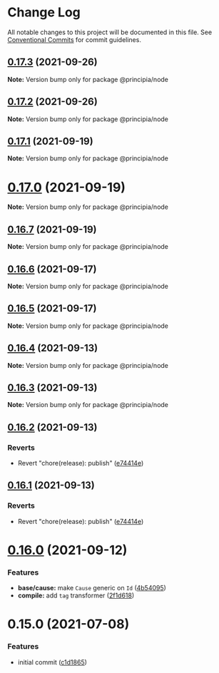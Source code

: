 # Change Log

All notable changes to this project will be documented in this file.
See [Conventional Commits](https://conventionalcommits.org) for commit guidelines.

## [0.17.3](https://github.com/0x706b/principia.ts/compare/@principia/node@0.17.2...@principia/node@0.17.3) (2021-09-26)

**Note:** Version bump only for package @principia/node





## [0.17.2](https://github.com/0x706b/principia.ts/compare/@principia/node@0.17.1...@principia/node@0.17.2) (2021-09-26)

**Note:** Version bump only for package @principia/node





## [0.17.1](https://github.com/0x706b/principia.ts/compare/@principia/node@0.17.0...@principia/node@0.17.1) (2021-09-19)

**Note:** Version bump only for package @principia/node





# [0.17.0](https://github.com/0x706b/principia.ts/compare/@principia/node@0.16.7...@principia/node@0.17.0) (2021-09-19)

**Note:** Version bump only for package @principia/node





## [0.16.7](https://github.com/0x706b/principia.ts/compare/@principia/node@0.16.6...@principia/node@0.16.7) (2021-09-19)

**Note:** Version bump only for package @principia/node





## [0.16.6](https://github.com/0x706b/principia.ts/compare/@principia/node@0.16.5...@principia/node@0.16.6) (2021-09-17)

**Note:** Version bump only for package @principia/node





## [0.16.5](https://github.com/0x706b/principia.ts/compare/@principia/node@0.16.4...@principia/node@0.16.5) (2021-09-17)

**Note:** Version bump only for package @principia/node





## [0.16.4](https://github.com/0x706b/principia.ts/compare/@principia/node@0.16.3...@principia/node@0.16.4) (2021-09-13)

**Note:** Version bump only for package @principia/node





## [0.16.3](https://github.com/0x706b/principia.ts/compare/@principia/node@0.16.2...@principia/node@0.16.3) (2021-09-13)

**Note:** Version bump only for package @principia/node





## [0.16.2](https://github.com/0x706b/principia.ts/compare/@principia/node@0.16.1...@principia/node@0.16.2) (2021-09-13)


### Reverts

* Revert "chore(release): publish" ([e74414e](https://github.com/0x706b/principia.ts/commit/e74414effa51392092770ecd542b55608dbb1201))





## [0.16.1](https://github.com/0x706b/principia.ts/compare/@principia/node@0.16.1...@principia/node@0.16.1) (2021-09-13)


### Reverts

* Revert "chore(release): publish" ([e74414e](https://github.com/0x706b/principia.ts/commit/e74414effa51392092770ecd542b55608dbb1201))





# [0.16.0](https://github.com/0x706b/principia.ts/compare/@principia/node@0.15.0...@principia/node@0.16.0) (2021-09-12)


### Features

* **base/cause:** make `Cause` generic on `Id` ([4b54095](https://github.com/0x706b/principia.ts/commit/4b5409595ffb7554c64a2982124258f44f4104e2))
* **compile:** add `tag` transformer ([2f1d618](https://github.com/0x706b/principia.ts/commit/2f1d6186a69804b169d7dc2eb96346d612fd3582))





# 0.15.0 (2021-07-08)


### Features

* initial commit ([c1d1865](https://github.com/0x706b/principia.ts/commit/c1d1865d93b8c7762c4cdfa912360f467c0bae02))
